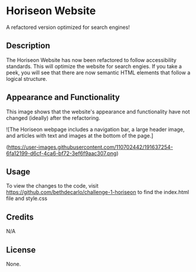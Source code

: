 # Horiseon Website

A refactored version optimized for search engines!

## Description
The Horiseon Website has now been refactored to follow accessibility standards. This will optimize the website for search engies. If you take a peek, you will see that there are now semantic HTML elements that follow a logical structure. 

## Appearance and Functionality

This image shows that the website's appearance and functionality have not changed (ideally) after the refactoring.

![The Horiseon webpage includes a navigation bar, a large header image, and articles with text and images at the bottom of the page.]

(https://user-images.githubusercontent.com/110702442/191637254-6fa12199-d6cf-4ca6-bf72-3ef6f9aac307.png)


## Usage

To view the changes to the code, visit https://github.com/bethdecarlo/challenge-1-horiseon to find the index.html file and style.css

## Credits
N/A

## License

None. 
